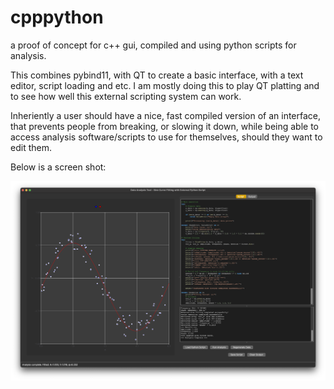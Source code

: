 # cpppython
a proof of concept for c++ gui, compiled and using python scripts for analysis.

This combines pybind11, with QT to create a basic interface, with a text editor, script loading and etc. I am mostly doing this to play QT platting and to see how well this external scripting system can work. 

Inheriently a user should have a nice, fast compiled version of an interface, that prevents people from breaking, or slowing it down, while being able to access analysis software/scripts to use for themselves, should they want to edit them.

Below is a screen shot:

![image description](screenshot.png)
